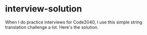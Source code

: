# interview-solution
When I do practice interviews for Code2040, I use this simple string translation challenge a lot. Here's the solution.
